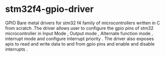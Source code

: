 # stm32f4-gpio-driver
GPIO Bare metal drivers for stm32 f4 family of microcontrollers written in C from scratch .The driver allows user to configure the gpio pins of stm32 microcontroller in Input Mode , Output mode , Alternate function mode , interrupt mode and configure interrupt priority . The driver also exposes apis to read and write data to and from gpio pins and enable and disable interrupts .   
